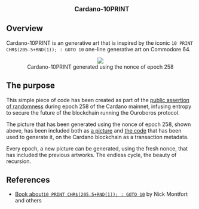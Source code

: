 <p align="center">
  <big><strong>Cardano-10PRINT</strong></big>
</p>

## Overview

Cardano-10PRINT is an generative art that is inspired by the iconic `10 PRINT CHR$(205.5+RND(1)); : GOTO 10` one-line generative art on Commodore 64.

<p align="center">
  <img src="https://ipfs.blockfrost.dev/ipfs/QmTfmJUrJRRrEzuKJvBNmG1RSX92GRwTBqwurUqdy8DLAs" />
  <br />
  Cardano-10PRINT generated using the nonce of epoch 258
</p>

## The purpose

This simple piece of code has been created as part of the [public assertion of randomness](https://iohk.io/en/blog/posts/2021/03/29/the-secure-transition-to-decentralization/) during epoch 258 of the Cardano mainnet, infusing entropy to secure the future of the blockchain running the Ouroboros protocol.

The picture that has been generated using the nonce of epoch 258, shown above, has been included both as [a picture](https://adastat.net/transactions/303314cacc082691c68ea8912a365e7128cc0f6ae7b6773b7b96d45870c7ff03) and [the code](https://adastat.net/transactions/8174d9f80d9d35f39e8856f2e6b26c4623409af46423f58bf54628962cedc837) that has been used to generate it, on the Cardano blockchain as a transaction metadata.

Every epoch, a new picture can be generated, using the fresh nonce, that has included the previous artworks. The endless cycle, the beauty of recursion.

## References

* [Book about`10 PRINT CHR$(205.5+RND(1)); : GOTO 10`](https://10print.org/) by Nick Montfort and others
